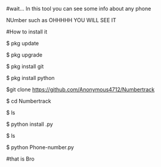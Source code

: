#wait... In this tool you can see some info about any phone

NUmber such as OHHHHH YOU WILL SEE IT

#How to install it

$ pkg update

$ pkg upgrade

$ pkg install git

$ pkg install python

$git clone https://github.com/Anonymous4712/Numbertrack

$ cd Numbertrack

$ ls

$ python install .py

$ ls

$ python Phone-number.py

#that is Bro
